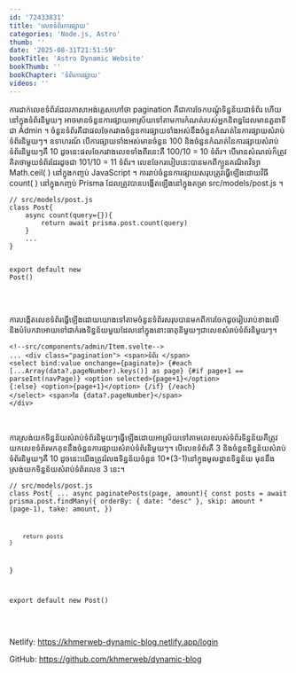 ```yaml
---
id: '72433831'
title: 'លេខ​ទំព័រ​ការផ្សាយ'
categories: 'Node.js, Astro'
thumb: ''
date: '2025-08-31T21:51:59'
bookTitle: 'Astro Dynamic Website'
bookThumb: ''
bookChapter: 'ទំព័រ​ការផ្សាយ'
videos: ''
---
```

<p>ការដាក់លេខ​ទំព័រ​ដែល​ភាសា​អង់គ្លេស​ហៅ​ថា pagination គឺ​ជា​ការចែក​បណ្តុំ​ទិន្នន័យ​ជា​ទំព័រ ហើយ​នៅ​ក្នុង​ទំព័រ​និមួយ​ៗ ​អាច​មាន​ចំនួន​ការផ្សាយ​អាស្រ័យ​ទៅ​តាម​ការកំណត់​របស់​អ្នក​និពន្ធ​ដែល​មាន​តួនាទី​ជា Admin ។ ​ចំនួន​ទំព័រ​គឺ​ជា​ផល​ចែក​រវាង​ចំនួន​ការផ្សាយ​ទាំងអស់​នឹង​ចំនួន​កំណត់​នៃ​ការផ្សាយ​សំរាប់​ទំព័រ​និមួយ​ៗ​។ ឧទាហរណ៍ បើ​ការផ្សាយ​ទាំងអស់​មាន​ចំនួន 100 និង​ចំនួន​កំណត់​នៃ​ការផ្សាយ​សំរាប់​ទំព័រ​និមួយ​ៗ​គឺ 10 ដូចនេះ​ផល​ចែក​រវាង​លេខ​ទាំងពីរ​នេះ​គឺ 100/10​ = 10 ​​​​​​​​ទំព័រ។ បើ​មាន​សំណល់​ក៏​ត្រូវ​គិត​ថា​មួយ​ទំព័រ​ដែរ​​ដូច​ជា 101/10 = 11 ទំព័រ​។ លេខ​ចែក​របៀប​នេះ​បាន​មក​ពី​ក្បួន​គណិតវិទ្យា Math.ceil( ) នៅ​ក្នុង​កញ្ចប់ JavaScript ។ ការរាប់ចំនួន​ការផ្សាយ​សរុប​ត្រូវ​ធ្វើ​ឡើង​​ដោយ​វិធី count( ) នៅ​ក្នុង​កញ្ចប់ Prisma ដែល​ត្រូវ​បាន​បង្កើត​ឡើង​នៅ​ក្នុង​តម្រា src/models/post.js ។</p><pre><code class="js javascript js-code">// src/models/post.js
class Post{
	async count(query={}){
        return await prisma.post.count(query)
    }
    ...
}

export default new Post()</code></pre><p>&nbsp;</p><p>ការបង្កើត​លេខ​ទំព័រ​ធ្វើ​ឡើងដោយ​យោង​ទៅ​តាម​ចំនួន​ទំព័រ​សរុប​បាន​មក​ពី​ការចែក​​ដូច​​រៀបរាប់​ខាង​លើ និង​បំបែក​វា​អោយ​ទៅ​ជា​កំរង​ទិន្នន័យ​មួយ​ដែល​នៅ​ក្នុង​នោះ​ ធាតុ​និមួយ​ៗ​ជា​លេខ​សំរាប់​ទំព័រ​និមួយ​ៗ​។</p><pre><code>&lt;!--src/components/admin/Item.svelte--&gt;
...
&lt;div class="pagination"&gt;
	&lt;span&gt;​​​​​​​​​​​​​​​​​​​​​ទំព័រ &lt;/span&gt;
	&lt;select bind:value onchange={paginate}&gt; 
		{#each [...Array(data?.pageNumber).keys()] as page}
			{#if page+1 == parseInt(navPage)}
			&lt;option selected&gt;{page+1}&lt;/option&gt;
			{:else}
			&lt;option&gt;{page+1}&lt;/option&gt;
			{/if}
		{/each}
	&lt;/select&gt; 
    &lt;span&gt;នៃ {data?.pageNumber}&lt;/span&gt;
&lt;/div&gt;</code></pre><p>&nbsp;</p><p>ការស្រង់​យក​ទិន្នន័យ​សំរាប់​ទំព័រ​និមួយ​ៗ​ ធ្វើ​ឡើង​ដោយ​អាស្រ័យ​ទៅ​តាមលេខ​របស់​ទំព័រទិន្នន័យ​ គឺ​ត្រូវ​យក​លេខ​ទំព័រ​មក​គុន​នឹងចំនួន​ការផ្សាយ​​សំរាប់​ទំព័រ​និមួយ​ៗ​។ បើ​លេខ​ទំព័រ​គឺ 3 និង​ចំនួន​ទិន្នន័យ​សំរាប់​ទំព័រ​និមួយ​ៗ​គឺ 10 ដូចនេះ​យើង​ត្រូវ​រំលង​ទិន្នន័យ​ចំនួន 10*(3-1) ​​​​​​​​​​​​​​​​​​​​​​​​​​​​​​​​​​​​​​​​​​​​​​​​​​​​​​​​​​​​​​​​​​​​​​​​​​​​​​​​​​​​​​​​​​​​​​​​​​​​​​​​​​​​​​​​​​​​នៅក្នុង​មូលដ្ឋាន​​ទិន្នន័យ ​​​​​​​​​​​​​​​​​​​​​​​​​​​​​​​​​​មុន​នឹង​ស្រង់​យក​ទិន្នន័យ​សំរាប់​​ទំព័រ​លេខ 3 នេះ​។</p><pre><code class="js javascript js-code">// src/models/post.js
class Post{
	...
	async paginatePosts(page, amount){
        const posts = await prisma.post.findMany({ 
            orderBy: { date: "desc" },
            skip: amount * (page-1),
            take: amount,
        })

        return posts
    }
}

export default new Post()</code></pre><p>&nbsp;</p><p>Netlify: <a href="https://khmerweb-dynamic-blog.netlify.app/login">https://khmerweb-dynamic-blog.netlify.app/login</a></p><p>GitHub: <a href="https://github.com/khmerweb/dynamic-blog">https://github.com/khmerweb/dynamic-blog</a></p>